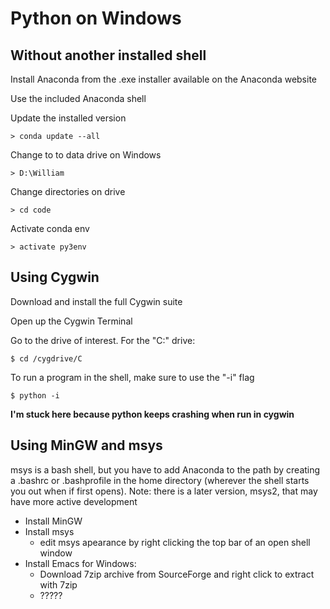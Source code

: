 # Python on Windows

## Without another installed shell

Install Anaconda from the .exe installer available on the Anaconda website

Use the included Anaconda shell

Update the installed version

    > conda update --all

Change to to data drive on Windows

	> D:\William

Change directories on drive

	> cd code

Activate conda env

	> activate py3env


## Using Cygwin

Download and install the full Cygwin suite

Open up the Cygwin Terminal

Go to the drive of interest. For the "C:" drive:

	$ cd /cygdrive/C

To run a program in the shell, make sure to use the "-i" flag

	$ python -i

**I'm stuck here because python keeps crashing when run in cygwin**

## Using MinGW and msys

msys is a bash shell, but you have to add Anaconda to the path by creating a .bashrc or .bashprofile in the home directory (wherever the shell starts you out when if first opens). Note: there is a later version, msys2, that may have more active development

+ Install MinGW
+ Install msys
	+ edit msys apearance by right clicking the top bar of an open shell window
+ Install Emacs for Windows:
	+ Download 7zip archive from SourceForge and right click to extract with 7zip
	+ ?????




